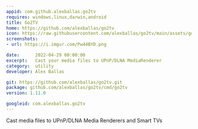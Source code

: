 ```yaml
---
appid: com.github.alexballas.go2tv
requires: windows,linux,darwin,android
title: Go2TV
home: https://github.com/alexballas/go2tv
icon: https://raw.githubusercontent.com/alexballas/go2tv/main/assets/go2tv-icon-desktop.png
screenshots:
- url: https://i.imgur.com/Pw44BYD.png

date:      2022-04-29 00:00:00
excerpt:   Cast your media files to UPnP/DLNA MediaRenderer
category:  utility
developer: Alex Ballas

git: https://github.com/alexballas/go2tv.git
package: github.com/alexballas/go2tv/cmd/go2tv
version: 1.11.0

googleid: com.alexballas.go2tv
---
```


Cast media files to UPnP/DLNA Media Renderers and Smart TVs

